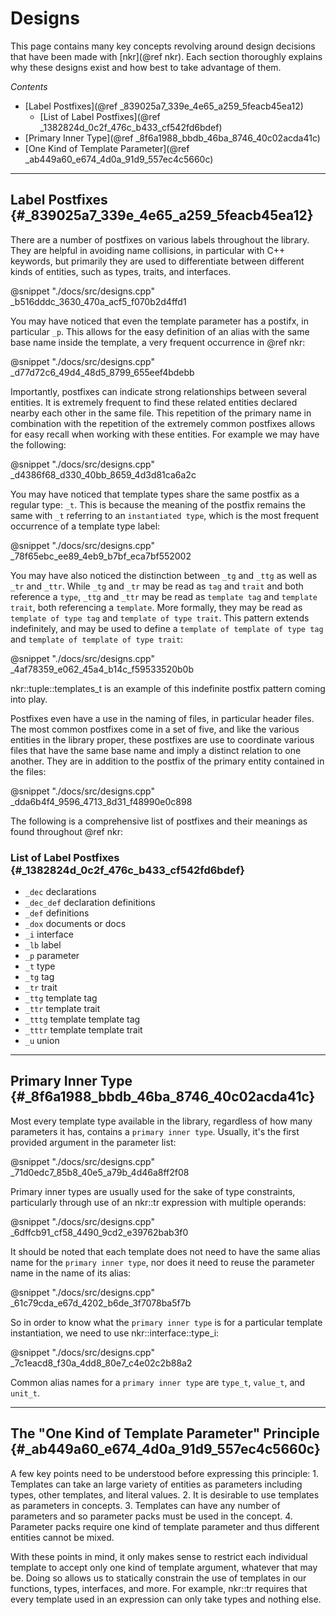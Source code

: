 # Designs
This page contains many key concepts revolving around design decisions that have been made with [nkr](@ref nkr). Each section thoroughly explains why these designs exist and how best to take advantage of them.

*Contents*
- [Label Postfixes](@ref _839025a7_339e_4e65_a259_5feacb45ea12)
  - [List of Label Postfixes](@ref _1382824d_0c2f_476c_b433_cf542fd6bdef)
- [Primary Inner Type](@ref _8f6a1988_bbdb_46ba_8746_40c02acda41c)
- [One Kind of Template Parameter](@ref _ab449a60_e674_4d0a_91d9_557ec4c5660c)

---

## Label Postfixes {#_839025a7_339e_4e65_a259_5feacb45ea12}
There are a number of postfixes on various labels throughout the library. They are helpful in avoiding name collisions, in particular with C++ keywords, but primarily they are used to differentiate between different kinds of entities, such as types, traits, and interfaces.

@snippet "./docs/src/designs.cpp" _b516dddc_3630_470a_acf5_f070b2d4ffd1

You may have noticed that even the template parameter has a postifx, in particular `_p`. This allows for the easy definition of an alias with the same base name inside the template, a very frequent occurrence in @ref nkr:

@snippet "./docs/src/designs.cpp" _d77d72c6_49d4_48d5_8799_655eef4bdebb

Importantly, postfixes can indicate strong relationships between several entities. It is extremely frequent to find these related entities declared nearby each other in the same file. This repetition of the primary name in combination with the repetition of the extremely common postfixes allows for easy recall when working with these entities. For example we may have the following:

@snippet "./docs/src/designs.cpp" _d4386f68_d330_40bb_8659_4d3d81ca6a2c

You may have noticed that template types share the same postfix as a regular type: `_t`. This is because the meaning of the postfix remains the same with `_t` referring to an `instantiated type`, which is the most frequent occurrence of a template type label:

@snippet "./docs/src/designs.cpp" _78f65ebc_ee89_4eb9_b7bf_eca7bf552002

You may have also noticed the distinction between `_tg` and `_ttg` as well as `_tr` and `_ttr`. While `_tg` and `_tr` may be read as `tag` and `trait` and both reference a `type`, `_ttg` and `_ttr` may be read as `template tag` and `template trait`, both referencing a `template`. More formally, they may be read as `template of type tag` and `template of type trait`. This pattern extends indefinitely, and may be used to define a `template of template of type tag` and `template of template of type trait`:

@snippet "./docs/src/designs.cpp" _4af78359_e062_45a4_b14c_f59533520b0b

nkr::tuple::templates_t is an example of this indefinite postfix pattern coming into play.

Postfixes even have a use in the naming of files, in particular header files. The most common postfixes come in a set of five, and like the various entities in the library proper, these postfixes are use to coordinate various files that have the same base name and imply a distinct relation to one another. They are in addition to the postfix of the primary entity contained in the files:

@snippet "./docs/src/designs.cpp" _dda6b4f4_9596_4713_8d31_f48990e0c898

The following is a comprehensive list of postfixes and their meanings as found throughout @ref nkr:

### List of Label Postfixes {#_1382824d_0c2f_476c_b433_cf542fd6bdef}

- `_dec` declarations
- `_dec_def` declaration definitions
- `_def` definitions
- `_dox` documents or docs
- `_i` interface
- `_lb` label
- `_p` parameter
- `_t` type
- `_tg` tag
- `_tr` trait
- `_ttg` template tag
- `_ttr` template trait
- `_tttg` template template tag
- `_tttr` template template trait
- `_u` union

---

## Primary Inner Type {#_8f6a1988_bbdb_46ba_8746_40c02acda41c}
Most every template type available in the library, regardless of how many parameters it has, contains a `primary inner type`. Usually, it's the first provided argument in the parameter list:

@snippet "./docs/src/designs.cpp" _71d0edc7_85b8_40e5_a79b_4d46a8ff2f08

Primary inner types are usually used for the sake of type constraints, particularly through use of an nkr::tr expression with multiple operands:

@snippet "./docs/src/designs.cpp" _6dffcb91_cf58_4490_9cd2_e39762bab3f0

It should be noted that each template does not need to have the same alias name for the `primary inner type`, nor does it need to reuse the parameter name in the name of its alias:

@snippet "./docs/src/designs.cpp" _61c79cda_e67d_4202_b6de_3f7078ba5f7b

So in order to know what the `primary inner type` is for a particular template instantiation, we need to use nkr::interface::type_i:

@snippet "./docs/src/designs.cpp" _7c1eacd8_f30a_4dd8_80e7_c4e02c2b88a2

Common alias names for a `primary inner type` are `type_t`, `value_t`, and `unit_t`.

---

## The "One Kind of Template Parameter" Principle {#_ab449a60_e674_4d0a_91d9_557ec4c5660c}
A few key points need to be understood before expressing this principle:
    1. Templates can take an large variety of entities as parameters including types, other templates, and literal values.
    2. It is desirable to use templates as parameters in concepts.
    3. Templates can have any number of parameters and so parameter packs must be used in the concept.
    4. Parameter packs require one kind of template parameter and thus different entities cannot be mixed.

With these points in mind, it only makes sense to restrict each individual template to accept only one kind of template argument, whatever that may be. Doing so allows us to statically constrain the use of templates in our functions, types, interfaces, and more. For example, nkr::tr requires that every template used in an expression can only take types and nothing else.
